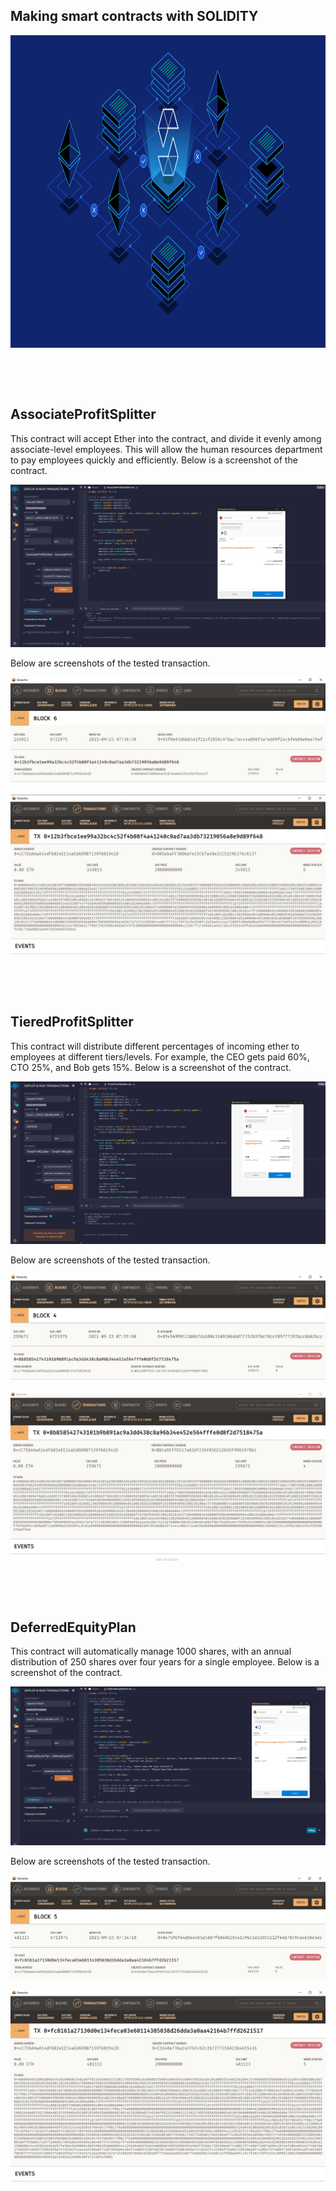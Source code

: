 ## Making smart contracts with SOLIDITY

<p align="center">
   	<img src="/Images/SOL_ETH.png" width="1200" height="500">
</p>

<p>&nbsp;</p>
<p>&nbsp;</p>

## AssociateProfitSplitter 

This contract will accept Ether into the contract, and divide it evenly among associate-level employees. This will allow the human resources department to pay employees quickly and efficiently. Below is a screenshot of the contract.

![AssociateProfitSplitter](Images/AssociateProfitSplitter_PreConfirm.JPG)

Below are screenshots of the tested transaction.

![AssociateProfitSplitter](Images/AssociateProfitSplitter_Ganache.JPG)

![AssociateProfitSplitter_Tx](Images/AssociateProfitSplitter_Ganache_Tx.JPG)

<p>&nbsp;</p>
<p>&nbsp;</p>

## TieredProfitSplitter
This contract will distribute different percentages of incoming ether to employees at different tiers/levels. For example, the CEO gets paid 60%, CTO 25%, and Bob gets 15%. Below is a screenshot of the contract.

![TieredProfitSplitter](Images/TieredProfitSplitter_PreConfirm.JPG)

Below are screenshots of the tested transaction.

![TieredProfitSplitter](Images/TieredProfitSplitter_Ganache.JPG)

![TieredProfitSplitter_Tx](Images/TieredProfitSplitter_Ganache_Tx.JPG)

<p>&nbsp;</p>
<p>&nbsp;</p>

## DeferredEquityPlan
This contract will automatically manage 1000 shares, with an annual distribution of 250 shares over four years for a single employee. Below is a screenshot of the contract.

![DeferredEquityPlan](Images/DeferredEquityPlan_PreConfirm.JPG)

Below are screenshots of the tested transaction.

![DeferredEquityPlan](Images/DeferredEquityPlan_Ganache.JPG)

![DeferredEquityPlan_Tx](Images/DeferredEquityPlan_Ganache_Tx.JPG)
